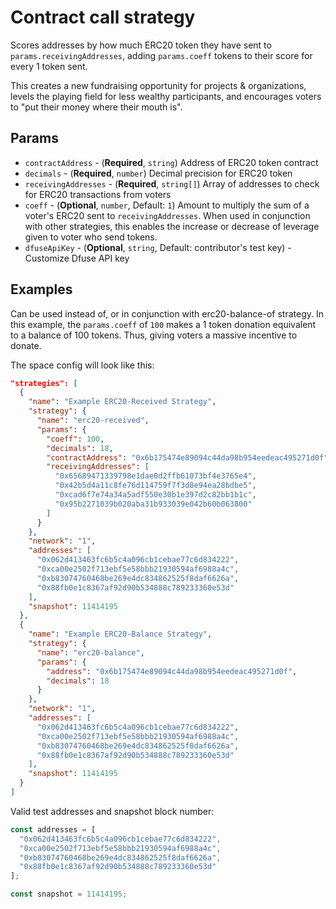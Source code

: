 # Contract call strategy

Scores addresses by how much ERC20 token they have sent to `params.receivingAddresses`, adding `params.coeff` tokens to their score for every 1 token sent. 

This creates a new fundraising opportunity for projects & organizations, levels the playing field for less wealthy participants, and encourages voters to "put their money where their mouth is".

## Params

- `contractAddress` - (**Required**, `string`) Address of ERC20 token contract
- `decimals` - (**Required**, `number`) Decimal precision for ERC20 token
- `receivingAddresses` - (**Required**, `string[]`) Array of addresses to check for ERC20 transactions from voters
- `coeff` - (**Optional**, `number`, Default: `1`) Amount to multiply the sum of a voter's ERC20 sent to `receivingAddresses`. When used in conjunction with other strategies, this enables the increase or decrease of leverage given to voter who send tokens.
- `dfuseApiKey` - (**Optional**, `string`, Default: contributor's test key) - Customize Dfuse API key


## Examples

Can be used instead of, or in conjunction with erc20-balance-of strategy. 
In this example, the `params.coeff` of `100` makes a 1 token donation equivalent to a balance of 100 tokens. Thus, giving voters a massive incentive to donate.

The space config will look like this:

```JSON
"strategies": [
  {
    "name": "Example ERC20-Received Strategy",
    "strategy": {
      "name": "erc20-received",
      "params": {
        "coeff": 100,
        "decimals": 18,
        "contractAddress": "0x6b175474e89094c44da98b954eedeac495271d0f",
        "receivingAddresses": [
          "0x65689471339798e1dae0d2ffb61073bf4e3765e4",
          "0x42b5d4a11c8fe76d114759f7f3d8e94ea28bdbe5",
          "0xcad6f7e74a34a5adf550e30b1e397d2c82bb1b1c",
          "0x95b2271039b020aba31b933039e042b60b063800"
        ]
      }
    },
    "network": "1",
    "addresses": [
      "0x062d413463fc6b5c4a096cb1cebae77c6d834222",
      "0xca00e2502f713ebf5e58bbb21930594af6988a4c",
      "0xb83074760468be269e4dc834862525f8daf6626a",
      "0x88fb0e1c8367af92d90b534888c789233360e53d"
    ],
    "snapshot": 11414195
  },
  {
    "name": "Example ERC20-Balance Strategy",
    "strategy": {
      "name": "erc20-balance",
      "params": {
        "address": "0x6b175474e89094c44da98b954eedeac495271d0f",
        "decimals": 18
      }
    },
    "network": "1",
    "addresses": [
      "0x062d413463fc6b5c4a096cb1cebae77c6d834222",
      "0xca00e2502f713ebf5e58bbb21930594af6988a4c",
      "0xb83074760468be269e4dc834862525f8daf6626a",
      "0x88fb0e1c8367af92d90b534888c789233360e53d"
    ],
    "snapshot": 11414195
  }
]
```

Valid test addresses and snapshot block number:
```typescript
const addresses = [
  "0x062d413463fc6b5c4a096cb1cebae77c6d834222",
  "0xca00e2502f713ebf5e58bbb21930594af6988a4c",
  "0xb83074760468be269e4dc834862525f8daf6626a",
  "0x88fb0e1c8367af92d90b534888c789233360e53d"
];

const snapshot = 11414195;
```
